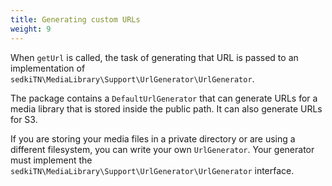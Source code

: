 ```yaml
---
title: Generating custom URLs
weight: 9
---
```


When `getUrl` is called, the task of generating that URL is passed to an implementation of `sedkiTN\MediaLibrary\Support\UrlGenerator\UrlGenerator`.

The package contains a `DefaultUrlGenerator` that can generate URLs for a media library that is stored inside the public path. It can also generate URLs for S3.

If you are storing your media files in a private directory or are using a different filesystem, you can write your own `UrlGenerator`. Your generator must implement the `sedkiTN\MediaLibrary\Support\UrlGenerator\UrlGenerator` interface. 
